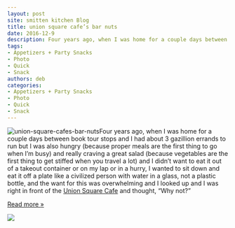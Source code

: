 ```yaml
---
layout: post
site: smitten kitchen Blog
title: union square cafe’s bar nuts
date: 2016-12-9
description: Four years ago, when I was home for a couple days between book tour stops and I had about 3 gazillion errands to run but I was also hungry (because proper meals are the first thing to go when I’m busy) and really craving a great salad (because vegetables are the first thing to get stiffed when you travel a lot) and I didn’t want to eat it out of a takeout container or on my lap or in a hurry, I wanted to sit down and eat it off a plate like a civilized person with water in a glass, not a plastic bottle, and the want for this was overwhelming and I looked up and I was right in front of the  and thought, “Why not?”
tags: 
- Appetizers + Party Snacks
- Photo
- Quick
- Snack
authors: deb
categories: 
- Appetizers + Party Snacks
- Photo
- Quick
- Snack
---
```


![union-square-cafes-bar-nuts](https://smittenkitchendotcom.files.wordpress.com/2016/12/union-square-cafes-bar-nuts.jpg?w=640)Four years ago, when I was home for a couple days between book tour stops and I had about 3 gazillion errands to run but I was also hungry (because proper meals are the first thing to go when I’m busy) and really craving a great salad (because vegetables are the first thing to get stiffed when you travel a lot) and I didn’t want to eat it out of a takeout container or on my lap or in a hurry, I wanted to sit down and eat it off a plate like a civilized person with water in a glass, not a plastic bottle, and the want for this was overwhelming and I looked up and I was right in front of the [Union Square Cafe](http://www.unionsquarecafe.com/) and thought, “Why not?”

[Read more <span>»</span>](https://smittenkitchen.com/2016/12/union-square-cafes-bar-nuts/)

![](https://pixel.wp.com/b.gif?host=smittenkitchen.com&blog=106528731&post=30475&subd=smittenkitchendotcom&ref=&feed=1)
